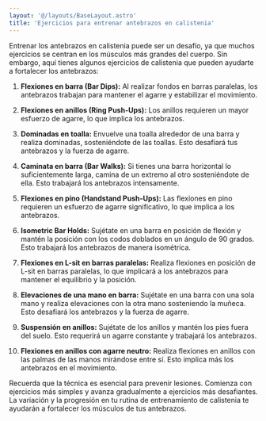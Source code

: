 ```yaml
---
layout: '@/layouts/BaseLayout.astro'
title: 'Ejercicios para entrenar antebrazos en calistenia'
---
```


Entrenar los antebrazos en calistenia puede ser un desafío, ya que muchos ejercicios se centran en los músculos más grandes del cuerpo. Sin embargo, aquí tienes algunos ejercicios de calistenia que pueden ayudarte a fortalecer los antebrazos:

1. **Flexiones en barra (Bar Dips):** Al realizar fondos en barras paralelas, los antebrazos trabajan para mantener el agarre y estabilizar el movimiento.

2. **Flexiones en anillos (Ring Push-Ups):** Los anillos requieren un mayor esfuerzo de agarre, lo que implica los antebrazos.

3. **Dominadas en toalla:** Envuelve una toalla alrededor de una barra y realiza dominadas, sosteniéndote de las toallas. Esto desafiará tus antebrazos y la fuerza de agarre.

4. **Caminata en barra (Bar Walks):** Si tienes una barra horizontal lo suficientemente larga, camina de un extremo al otro sosteniéndote de ella. Esto trabajará los antebrazos intensamente.

5. **Flexiones en pino (Handstand Push-Ups):** Las flexiones en pino requieren un esfuerzo de agarre significativo, lo que implica a los antebrazos.

6. **Isometric Bar Holds:** Sujétate en una barra en posición de flexión y mantén la posición con los codos doblados en un ángulo de 90 grados. Esto trabajará los antebrazos de manera isométrica.

7. **Flexiones en L-sit en barras paralelas:** Realiza flexiones en posición de L-sit en barras paralelas, lo que implicará a los antebrazos para mantener el equilibrio y la posición.

8. **Elevaciones de una mano en barra:** Sujétate en una barra con una sola mano y realiza elevaciones con la otra mano sosteniendo la muñeca. Esto desafiará los antebrazos y la fuerza de agarre.

9. **Suspensión en anillos:** Sujétate de los anillos y mantén los pies fuera del suelo. Esto requerirá un agarre constante y trabajará los antebrazos.

10. **Flexiones en anillos con agarre neutro:** Realiza flexiones en anillos con las palmas de las manos mirándose entre sí. Esto implica más los antebrazos en el movimiento.

Recuerda que la técnica es esencial para prevenir lesiones. Comienza con ejercicios más simples y avanza gradualmente a ejercicios más desafiantes. La variación y la progresión en tu rutina de entrenamiento de calistenia te ayudarán a fortalecer los músculos de tus antebrazos.
